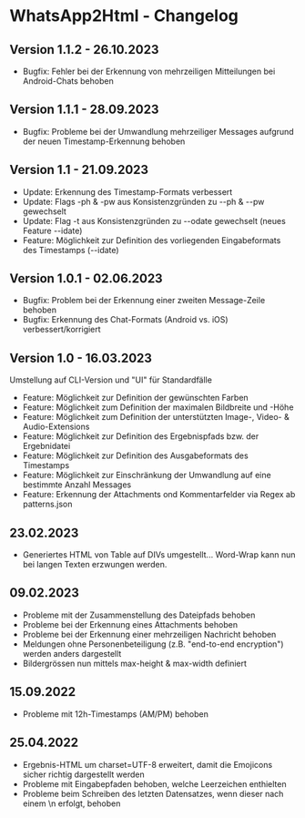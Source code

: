 # WhatsApp2Html - Changelog

## Version 1.1.2 - 26.10.2023
- Bugfix: Fehler bei der Erkennung von mehrzeiligen Mitteilungen bei Android-Chats behoben

## Version 1.1.1 - 28.09.2023
- Bugfix: Probleme bei der Umwandlung mehrzeiliger Messages aufgrund der neuen Timestamp-Erkennung behoben

## Version 1.1 - 21.09.2023
- Update:  Erkennung des Timestamp-Formats verbessert
- Update:  Flags -ph & -pw aus Konsistenzgründen zu --ph & --pw gewechselt
- Update:  Flag -t aus Konsistenzgründen zu --odate gewechselt (neues Feature --idate)
- Feature: Möglichkeit zur Definition des vorliegenden Eingabeformats des Timestamps (--idate)

## Version 1.0.1 - 02.06.2023
- Bugfix: Problem bei der Erkennung einer zweiten Message-Zeile behoben
- Bugfix: Erkennung des Chat-Formats (Android vs. iOS) verbessert/korrigiert

## Version 1.0 - 16.03.2023
Umstellung auf CLI-Version und "UI" für Standardfälle
- Feature: Möglichkeit zur Definition der gewünschten Farben
- Feature: Möglichkeit zum Definition der maximalen Bildbreite und -Höhe
- Feature: Möglichkeit zum Definition der unterstützten Image-, Video- & Audio-Extensions
- Feature: Möglichkeit zur Definition des Ergebnispfads bzw. der Ergebnidatei
- Feature: Möglichkeit zur Definition des Ausgabeformats des Timestamps
- Feature: Möglichkeit zur Einschränkung der Umwandlung auf eine bestimmte Anzahl Messages
- Feature: Erkennung der Attachments ond Kommentarfelder via Regex ab patterns.json

## 23.02.2023
- Generiertes HTML von Table auf DIVs umgestellt... Word-Wrap kann nun bei langen Texten erzwungen werden.

## 09.02.2023
- Probleme mit der Zusammenstellung des Dateipfads behoben
- Probleme bei der Erkennung eines Attachments behoben
- Probleme bei der Erkennung einer mehrzeiligen Nachricht behoben
- Meldungen ohne Personenbeteiligung (z.B. "end-to-end encryption") werden anders dargestellt
- Bildergrössen nun mittels max-height & max-width definiert

## 15.09.2022
- Probleme mit 12h-Timestamps (AM/PM) behoben

## 25.04.2022
- Ergebnis-HTML um charset=UTF-8 erweitert, damit die Emojicons sicher richtig dargestellt werden
- Probleme mit Eingabepfaden behoben, welche Leerzeichen enthielten
- Probleme beim Schreiben des letzten Datensatzes, wenn dieser nach einem \n erfolgt, behoben
